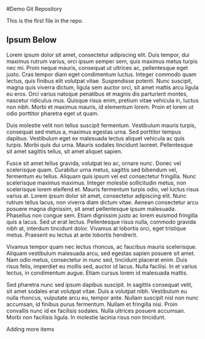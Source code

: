 #Demo Git Repository

This is the first file in the repo.

## Ipsum Below
Lorem ipsum dolor sit amet, consectetur adipiscing elit. Duis tempor, dui maximus rutrum varius, orci ipsum semper sem, quis maximus metus turpis nec mi. Proin neque mauris, consequat ut ultrices ac, pellentesque eget justo. Cras tempor diam eget condimentum luctus. Integer commodo quam lectus, quis finibus elit volutpat vitae. Suspendisse potenti. Nunc suscipit, magna quis viverra dictum, ligula sem auctor orci, sit amet mattis arcu ligula eu eros. Orci varius natoque penatibus et magnis dis parturient montes, nascetur ridiculus mus. Quisque risus enim, pretium vitae vehicula in, luctus non nibh. Morbi et maximus mauris, id elementum lorem. Proin et lorem ut odio porttitor pharetra eget ut quam.

Duis molestie velit non tellus suscipit fermentum. Vestibulum mauris turpis, consequat sed metus a, maximus egestas urna. Sed porttitor tempus dapibus. Vestibulum eget ex malesuada lectus aliquet vehicula ac quis turpis. Morbi quis dui urna. Mauris sodales tincidunt laoreet. Pellentesque sit amet sagittis tellus, sit amet aliquet sapien.

Fusce sit amet tellus gravida, volutpat leo ac, ornare nunc. Donec vel scelerisque quam. Curabitur urna metus, sagittis sed bibendum vel, fermentum eu tellus. Aliquam quis ipsum vel est consectetur fringilla. Nunc scelerisque maximus maximus. Integer molestie sollicitudin metus, non scelerisque lorem eleifend et. Mauris fermentum turpis odio, vel luctus risus varius at. Lorem ipsum dolor sit amet, consectetur adipiscing elit. Nunc rutrum tellus lacus, non viverra diam dictum vitae. Aenean consectetur arcu posuere magna dignissim, sit amet pellentesque ipsum malesuada. Phasellus non congue sem. Etiam dignissim justo ac lorem euismod fringilla quis a lacus. Sed ut erat lectus. Pellentesque risus nulla, commodo gravida nibh at, interdum tincidunt dolor. Vivamus at lobortis orci, eget tristique metus. Praesent eu lectus at ante lobortis hendrerit.

Vivamus tempor quam nec lectus rhoncus, ac faucibus mauris scelerisque. Aliquam vestibulum malesuada arcu, sed egestas sapien posuere sit amet. Nam odio metus, consectetur in nunc sed, tincidunt placerat enim. Duis risus felis, imperdiet eu mollis sed, auctor id lacus. Nulla facilisi. In et varius lectus, in condimentum augue. Etiam cursus lorem id malesuada mattis.

Sed pharetra nunc sed ipsum dapibus suscipit. In sagittis consequat velit, sit amet sodales erat volutpat vitae. Duis a volutpat nibh. Vestibulum eu nulla rhoncus, vulputate arcu eu, tempor ante. Nullam suscipit nisl non nunc accumsan, id finibus purus fermentum. Nullam et fringilla nisi. Proin convallis nunc id ex facilisis sodales. Nulla ultrices posuere accumsan. Morbi non facilisis ligula. In molestie lacinia risus non tincidunt.


Adding more items
